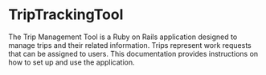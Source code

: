# TripTrackingTool
The Trip Management Tool is a Ruby on Rails application designed to manage trips and their related information. Trips represent work requests that can be assigned to users. This documentation provides instructions on how to set up and use the application.
